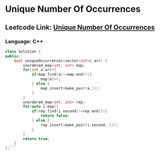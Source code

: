 # Unique Number Of Occurrences

## Leetcode Link: [Unique Number Of Occurrences](https://leetcode.com/problems/unique-number-of-occurrences/)
### Language: C++

```cpp
class Solution {
public:
    bool uniqueOccurrences(vector<int>& arr) {
        unordered_map<int, int> map;
        for(int a:arr){
            if(map.find(a)!=map.end()){
                map[a]++;
            } else {
                map.insert(make_pair(a,1));
            }
        }
        unordered_map<int, int> rep;
        for(auto i:map){
            if(rep.find(i.second)!=rep.end()){
                return false;
            } else {
                rep.insert(make_pair(i.second,-1));
            }
        }
        return true;
    }
};```



